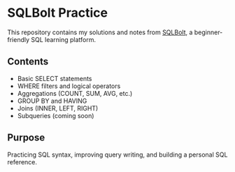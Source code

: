 # SQLBolt Practice

This repository contains my solutions and notes from [SQLBolt](https://sqlbolt.com/), a beginner-friendly SQL learning platform.

## Contents

- Basic SELECT statements
- WHERE filters and logical operators
- Aggregations (COUNT, SUM, AVG, etc.)
- GROUP BY and HAVING
- Joins (INNER, LEFT, RIGHT)
- Subqueries (coming soon)

## Purpose

Practicing SQL syntax, improving query writing, and building a personal SQL reference.
